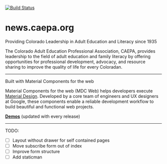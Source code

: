 [![Build Status](https://travis-ci.org/caepa/news.caepa.org.svg?branch=master)](https://travis-ci.org/caepa/caepa.github.io)


# news.caepa.org

Providing Colorado Leadership in Adult Education and Literacy since 1935

The Colorado Adult Education Professional Association, CAEPA, provides leadership to the field of adult education and family literacy by offering opportunities for professional development, advocacy, and resource sharing to improve the quality of life for every Coloradan.


---
Built with Material Components for the web

Material Components for the web (MDC Web) helps developers execute [Material Design](https://www.material.io).
Developed by a core team of engineers and UX designers at Google, these components enable a reliable development workflow to build beautiful and functional web projects.

**[Demos](https://material-components-web.appspot.com/)** (updated with every release)


---
TODO:

  - [ ] Layout without drawer for self contained pages
  - [ ] Move subscribe form out of index
  - [ ] Improve form structure
  - [ ] Add staticman
